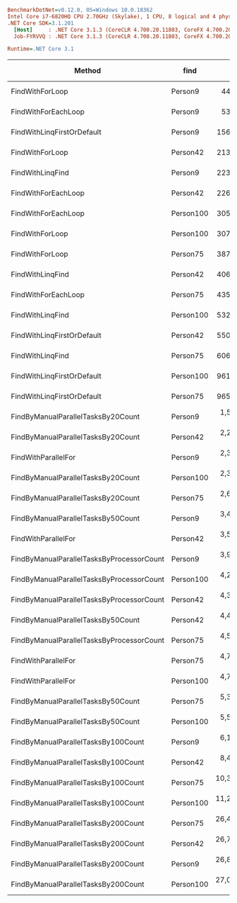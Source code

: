 ``` ini

BenchmarkDotNet=v0.12.0, OS=Windows 10.0.18362
Intel Core i7-6820HQ CPU 2.70GHz (Skylake), 1 CPU, 8 logical and 4 physical cores
.NET Core SDK=3.1.201
  [Host]     : .NET Core 3.1.3 (CoreCLR 4.700.20.11803, CoreFX 4.700.20.12001), X64 RyuJIT
  Job-FYRVVQ : .NET Core 3.1.3 (CoreCLR 4.700.20.11803, CoreFX 4.700.20.12001), X64 RyuJIT

Runtime=.NET Core 3.1  

```
|                                    Method |      find |         Mean |      Error |     StdDev |       Median |  Gen 0 | Gen 1 | Gen 2 | Allocated |
|------------------------------------------ |---------- |-------------:|-----------:|-----------:|-------------:|-------:|------:|------:|----------:|
|                           FindWithForLoop |   Person9 |     44.30 ns |   0.453 ns |   0.401 ns |     44.30 ns |      - |     - |     - |         - |
|                       FindWithForEachLoop |   Person9 |     53.00 ns |   0.427 ns |   0.399 ns |     53.07 ns |      - |     - |     - |         - |
|                FindWithLinqFirstOrDefault |   Person9 |    156.54 ns |   1.673 ns |   1.397 ns |    156.46 ns | 0.0286 |     - |     - |     120 B |
|                           FindWithForLoop |  Person42 |    213.26 ns |   2.687 ns |   2.382 ns |    212.44 ns |      - |     - |     - |         - |
|                          FindWithLinqFind |   Person9 |    223.82 ns |   1.793 ns |   1.590 ns |    223.75 ns | 0.2255 |     - |     - |     944 B |
|                       FindWithForEachLoop |  Person42 |    226.33 ns |   1.996 ns |   1.769 ns |    226.84 ns |      - |     - |     - |         - |
|                       FindWithForEachLoop | Person100 |    305.78 ns |   1.849 ns |   1.639 ns |    305.49 ns |      - |     - |     - |         - |
|                           FindWithForLoop | Person100 |    307.00 ns |   3.462 ns |   3.069 ns |    306.37 ns |      - |     - |     - |         - |
|                           FindWithForLoop |  Person75 |    387.58 ns |   2.753 ns |   2.575 ns |    388.54 ns |      - |     - |     - |         - |
|                          FindWithLinqFind |  Person42 |    406.27 ns |   2.896 ns |   2.568 ns |    405.83 ns | 0.2255 |     - |     - |     944 B |
|                       FindWithForEachLoop |  Person75 |    435.74 ns |   9.253 ns |  15.712 ns |    428.66 ns |      - |     - |     - |         - |
|                          FindWithLinqFind | Person100 |    532.72 ns |   6.422 ns |   5.693 ns |    532.57 ns | 0.2251 |     - |     - |     944 B |
|                FindWithLinqFirstOrDefault |  Person42 |    550.60 ns |   7.360 ns |   6.146 ns |    550.05 ns | 0.0286 |     - |     - |     120 B |
|                          FindWithLinqFind |  Person75 |    606.67 ns |  10.011 ns |   8.874 ns |    603.52 ns | 0.2251 |     - |     - |     944 B |
|                FindWithLinqFirstOrDefault | Person100 |    961.37 ns |  21.908 ns |  19.421 ns |    952.87 ns | 0.0286 |     - |     - |     120 B |
|                FindWithLinqFirstOrDefault |  Person75 |    965.19 ns |  11.378 ns |  10.643 ns |    964.68 ns | 0.0286 |     - |     - |     120 B |
|        FindByManualParallelTasksBy20Count |   Person9 |  1,580.99 ns |  15.210 ns |  13.484 ns |  1,578.21 ns | 0.7725 |     - |     - |    3232 B |
|        FindByManualParallelTasksBy20Count |  Person42 |  2,261.39 ns |  11.524 ns |  10.779 ns |  2,259.85 ns | 0.7706 |     - |     - |    3232 B |
|                       FindWithParallelFor |   Person9 |  2,323.20 ns |  30.409 ns |  28.444 ns |  2,319.15 ns | 0.4959 |     - |     - |    2068 B |
|        FindByManualParallelTasksBy20Count | Person100 |  2,351.12 ns |  34.920 ns |  30.956 ns |  2,346.00 ns | 0.7706 |     - |     - |    3232 B |
|        FindByManualParallelTasksBy20Count |  Person75 |  2,619.76 ns |  26.952 ns |  25.211 ns |  2,616.60 ns | 0.7706 |     - |     - |    3232 B |
|        FindByManualParallelTasksBy50Count |   Person9 |  3,475.19 ns |  25.397 ns |  23.756 ns |  3,472.04 ns | 1.5755 |     - |     - |    6592 B |
|                       FindWithParallelFor |  Person42 |  3,576.27 ns |  69.480 ns |  68.239 ns |  3,567.96 ns | 0.5455 |     - |     - |    2273 B |
| FindByManualParallelTasksByProcessorCount |   Person9 |  3,912.29 ns |  39.125 ns |  36.597 ns |  3,913.86 ns | 0.5035 |     - |     - |    2136 B |
| FindByManualParallelTasksByProcessorCount | Person100 |  4,242.27 ns | 110.924 ns | 108.943 ns |  4,197.37 ns | 0.5035 |     - |     - |    2136 B |
| FindByManualParallelTasksByProcessorCount |  Person42 |  4,358.28 ns |  43.876 ns |  41.042 ns |  4,352.71 ns | 0.5035 |     - |     - |    2136 B |
|        FindByManualParallelTasksBy50Count |  Person42 |  4,402.08 ns |  39.057 ns |  34.623 ns |  4,390.88 ns | 1.5717 |     - |     - |    6592 B |
| FindByManualParallelTasksByProcessorCount |  Person75 |  4,593.27 ns |  97.216 ns | 115.729 ns |  4,557.87 ns | 0.5035 |     - |     - |    2136 B |
|                       FindWithParallelFor |  Person75 |  4,714.35 ns |  25.488 ns |  23.842 ns |  4,712.50 ns | 0.6027 |     - |     - |    2507 B |
|                       FindWithParallelFor | Person100 |  4,738.86 ns |  33.052 ns |  30.917 ns |  4,734.88 ns | 0.6104 |     - |     - |    2528 B |
|        FindByManualParallelTasksBy50Count |  Person75 |  5,327.30 ns |  50.774 ns |  45.009 ns |  5,320.05 ns | 1.5717 |     - |     - |    6592 B |
|        FindByManualParallelTasksBy50Count | Person100 |  5,557.30 ns | 109.241 ns | 196.984 ns |  5,474.15 ns | 1.5717 |     - |     - |    6592 B |
|       FindByManualParallelTasksBy100Count |   Person9 |  6,131.49 ns |  45.711 ns |  40.522 ns |  6,129.48 ns | 2.9144 |     - |     - |   12192 B |
|       FindByManualParallelTasksBy100Count |  Person42 |  8,450.94 ns |  97.952 ns |  86.832 ns |  8,449.89 ns | 2.9144 |     - |     - |   12192 B |
|       FindByManualParallelTasksBy100Count |  Person75 | 10,320.73 ns | 114.020 ns | 106.655 ns | 10,328.27 ns | 2.9144 |     - |     - |   12192 B |
|       FindByManualParallelTasksBy100Count | Person100 | 11,296.87 ns | 183.357 ns | 171.512 ns | 11,289.78 ns | 2.9144 |     - |     - |   12192 B |
|       FindByManualParallelTasksBy200Count |  Person75 | 26,497.55 ns | 325.870 ns | 304.819 ns | 26,392.18 ns | 5.2185 |     - |     - |   21912 B |
|       FindByManualParallelTasksBy200Count |  Person42 | 26,738.68 ns | 202.797 ns | 169.344 ns | 26,764.30 ns | 5.2185 |     - |     - |   21912 B |
|       FindByManualParallelTasksBy200Count |   Person9 | 26,838.33 ns | 258.019 ns | 215.457 ns | 26,867.75 ns | 5.2185 |     - |     - |   21912 B |
|       FindByManualParallelTasksBy200Count | Person100 | 27,027.26 ns | 349.826 ns | 292.121 ns | 27,130.74 ns | 5.2185 |     - |     - |   21912 B |
